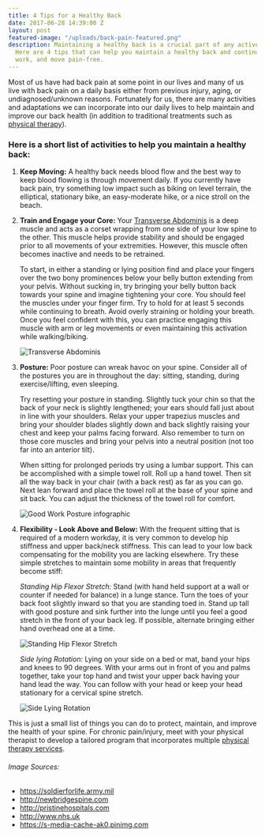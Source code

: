 ```yaml
---
title: 4 Tips for a Healthy Back
date: 2017-06-28 14:39:00 Z
layout: post
featured-image: "/uploads/back-pain-featured.png"
description: Maintaining a healthy back is a crucial part of any active lifestyle.
  Here are 4 tips that can help you maintain a healthy back and continue to live,
  work, and move pain-free.
---
```


Most of us have had back pain at some point in our lives and many of us live with back pain on a daily basis either from previous injury, aging, or undiagnosed/unknown reasons. Fortunately for us, there are many activities and adaptations we can incorporate into our daily lives to help maintain and improve our back health (in addition to traditional treatments such as [physical therapy](/)).

### Here is a short list of activities to help you maintain a healthy back:

1. **Keep Moving:** A healthy back needs blood flow and the best way to keep blood flowing is through movement daily. If you currently have back pain, try something low impact such as biking on level terrain, the elliptical, stationary bike, an easy-moderate hike, or a nice stroll on the beach.

2. **Train and Engage your Core:** Your [Transverse Abdominis](https://en.wikipedia.org/wiki/Transverse_abdominal_muscle) is a deep muscle and acts as a corset wrapping from one side of your low spine to the other. This muscle helps provide stability and should be engaged prior to all movements of your extremities. However, this muscle often becomes inactive and needs to be retrained.

   To start, in either a standing or lying position find and place your fingers over the two bony prominences below your belly button extending from your pelvis. Without sucking in, try bringing your belly button back towards your spine and imagine tightening your core. You should feel the muscles under your finger firm. Try to hold for at least 5 seconds while continuing to breath. Avoid overly straining or holding your breath. Once you feel confident with this, you can practice engaging this muscle with arm or leg movements or even maintaining this activation while walking/biking.

   ![Transverse Abdominis](http://newbridgespine.com/wp-content/uploads/2015/07/transversus_abdominis-637x631.jpg)

3. **Posture:** Poor posture can wreak havoc on your spine. Consider all of the postures you are in throughout the day: sitting, standing, during exercise/lifting, even sleeping.

   Try resetting your posture in standing. Slightly tuck your chin so that the back of your neck is slightly lengthened; your ears should fall just about in line with your shoulders. Relax your upper trapezius muscles and bring your shoulder blades slightly down and back slightly raising your chest and keep your palms facing forward. Also remember to turn on those core muscles and bring your pelvis into a neutral position (not too far into an anterior tilt).

   When sitting for prolonged periods try using a lumbar support. This can be accomplished with a simple towel roll. Roll up a hand towel. Then sit all the way back in your chair (with a back rest) as far as you can go. Next lean forward and place the towel roll at the base of your spine and sit back. You can adjust the thickness of the towel roll for comfort.

   ![Good Work Posture infographic](http://pristinehospitals.com/wp-content/uploads/2016/12/work-posture-732x784.jpg)

4. **Flexibility - Look Above and Below:** With the frequent sitting that is required of a modern workday, it is very common to develop hip stiffness and upper back/neck stiffness. This can lead to your low back compensating for the mobility you are lacking elsewhere. Try these simple stretches to maintain some mobility in areas that frequently become stiff:

   _Standing Hip Flexor Stretch:_ Stand (with hand held support at a wall or counter if needed for balance) in a lunge stance. Turn the toes of your back foot slightly inward so that you are standing toed in. Stand up tall with good posture and sink further into the lunge until you feel a good stretch in the front of your back leg. If possible, alternate bringing either hand overhead one at a time.

   ![Standing Hip Flexor Stretch](http://www.nhs.uk/Livewell/c25k/PublishingImages/HOW%20TO%20STRETCH%20AFTER%20A%20RUN/hip-flexor-stretch.jpg)

   _Side lying Rotation:_ Lying on your side on a bed or mat, band your hips and knees to 90 degrees. With your arms out in front of you and palms together, take your top hand and twist your upper back having your hand lead the way. You can follow with your head or keep your head stationary for a cervical spine stretch.

   ![Side Lying Rotation](https://s-media-cache-ak0.pinimg.com/736x/5a/87/98/5a8798c48a8b0b1013259728e3f462f9--thoracic-spine-pain-thoracic-mobility.jpg)

This is just a small list of things you can do to protect, maintain, and improve the health of your spine. For chronic pain/injury, meet with your physical therapist to develop a tailored program that incorporates multiple [physical therapy services](/services).

###### Image Sources:
- https://soldierforlife.army.mil
- http://newbridgespine.com
- http://pristinehospitals.com
- http://www.nhs.uk
- https://s-media-cache-ak0.pinimg.com
